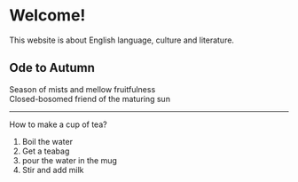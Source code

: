 <h1>Welcome!</h1>
<p>This website is about English language, culture and literature.</p>

<h2>Ode to Autumn</h2>
<p>
Season of mists and mellow fruitfulness <br>  
Closed-bosomed friend of the maturing sun <br>
</p>
<hr>
<p>How to make a cup of tea?</p>
<ol>
  <li>Boil the water</li>
  <li>Get a teabag</li>
  <li>pour the water in the mug</li>
  <li>Stir and add milk</li>
</ol>
